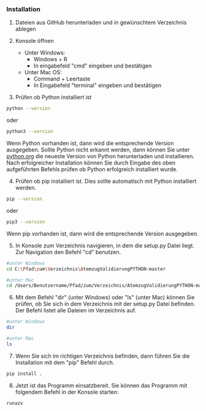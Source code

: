 ### Installation
1. Dateien aus GitHub herunterladen und in gewünschtem Verzeichnis ablegen

2. Konsole öffnen
   - Unter Windows: 
     - Windows + R
     - In eingabefeld "cmd" eingeben und bestätigen
   - Unter Mac OS:
     - Command + Leertaste
     - In Eingabefeld "terminal" eingeben und bestätigen

3. Prüfen ob Python installiert ist
```bash
python --version
```
oder 
```bash
python3 --version
```
Wenn Python vorhanden ist, dann wird die entsprechende Version ausgegeben. 
Sollte Python nicht erkannt werden, dann können Sie unter [python.org](https://www.python.org)
die neueste Version von Python herunterladen und installieren.
Nach erfolgreicher Installation können Sie durch Eingabe des oben aufgeführten
Befehls prüfen ob Python erfolgreich installiert wurde.

4. Prüfen ob pip installiert ist. Dies sollte automatisch mit Python installiert werden.
```bash
pip --version
```
oder
```bash
pip3 --version
```
Wenn pip vorhanden ist, dann wird die entsprechende Version ausgegeben.

5. In Konsole zum Verzeichnis navigieren, in dem die setup.py Datei liegt.
Zur Navigation den Befehl "cd" benutzen.
```bash
#unter Windows
cd C:\Pfad\zum\Verzeichnis\AtemzugValidierungPYTHON-master

#unter Mac
cd /Users/Benutzername/Pfad/zum/Verzeichnis/AtemzugValidierungPYTHON-master
```

6. Mit dem Befehl "dir" (unter Windows) oder "ls" (unter Mac) können Sie prüfen, ob Sie sich in dem Verzeichnis mit der
setup.py Datei befinden. Der Befehl listet alle Dateien im Verzeichnis auf.
```bash
#unter Windows
dir

#unter Mac
ls
```

7. Wenn Sie sich im richtigen Verzeichnis befinden,
dann führen Sie die Installation mit dem "pip" Befehl durch. 
```bash
pip install .
```

8. Jetzt ist das Programm einsatzbereit. 
Sie können das Programm mit folgendem Befehl in der Konsole starten:
```bash
runazv
```